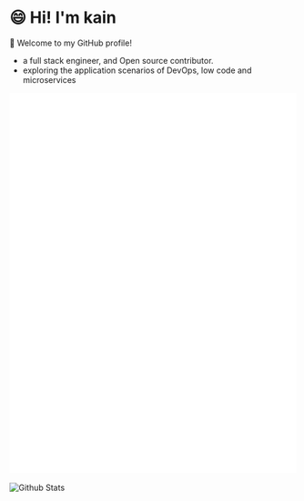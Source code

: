 # 😄 Hi! I'm kain

🎉 Welcome to my GitHub profile!

 - a full stack engineer, and Open source contributor.
 - exploring the application scenarios of DevOps, low code and microservices

![Metrics](/github-metrics.svg)

![Github Stats](https://github-readme-stats.vercel.app/api?username=kainonly&show_icons=true&hide_border=true)
